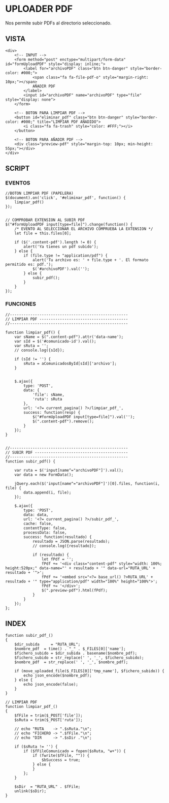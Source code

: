 # UPLOADER PDF

Nos permite subir PDFs al directorio seleccionado.

## VISTA

    <div>
        <!-- INPUT -->
        <form method="post" enctype="multipart/form-data" id="formUploadPDF" style="display: inline;">
            <label for="archivoPDF" class="btn btn-danger" style="border-color: #000;">
                <span class="fa fa-file-pdf-o" style="margin-right: 10px;"></span>
                AÑADIR PDF
            </label>
            <input id="archivoPDF" name="archivoPDF" type="file" style="display: none">
        </form>

        <!-- BOTON PARA LIMPIAR PDF -->
        <button id="eliminar_pdf" class="btn btn-danger" style="border-color: #000;" title="LIMPIAR PDF AÑADIDO">
            <i class="fa fa-trash" style="color: #FFF;"></i>
        </button>

        <!-- BOTON PARA AÑADIR PDF -->
        <div class="preview-pdf" style="margin-top: 10px; min-height: 55px;"></div>
    </div>

## SCRIPT

### EVENTOS

    //BOTON LIMPIAR PDF (PAPELERA)
    $(document).on('click', '#eliminar_pdf', function() {
        limpiar_pdf()
    });


    // COMPROBAR EXTENSION AL SUBIR PDF
    $("#formUploadPDF input[type=file]").change(function() {
        /* EVENTO AL SELECCIONAR EL ARCHIVO COMPRUEBA LA EXTENSION */
        let file = this.files[0];

        if ($('.content-pdf').length != 0) {
            alert('Ya tienes un pdf subido');
        } else {
            if (file.type != "application/pdf") {
                alert('Tu archivo es: ' + file.type + '. El formato permitido es: pdf.');
                $('#archivoPDF').val('');
            } else {
                subir_pdf();
            }
        }
    });

### FUNCIONES

    //----------------------------------------------------
    // LIMPIAR PDF ---------------------------------------
    //----------------------------------------------------

    function limpiar_pdf() {
        var sName = $(".content-pdf").attr('data-name');
        var sId = $('#comunicado-id').val();
        var sRuta = '';
        // console.log({sId});

        if (sId != '') {
            sRuta = aComunicadosById[sId]['archivo'];
        }


        $.ajax({
            type: 'POST',
            data: {
                'file': sName,
                'ruta': sRuta
            },
            url: '<?= current_pagina() ?>/limpiar_pdf_',
            success: function(resp) {
                $("#formUploadPDF input[type=file]").val('');
                $(".content-pdf").remove();
            }
        });
    }


    //----------------------------------------------------
    // SUBIR PDF -----------------------------------------
    //----------------------------------------------------
    function subir_pdf() {

        var ruta = $('input[name^="archivoPDF"]').val();
        var data = new FormData();

        jQuery.each($('input[name^="archivoPDF"]')[0].files, function(i, file) {
            data.append(i, file);
        });

        $.ajax({
            type: 'POST',
            data: data,
            url: '<?= current_pagina() ?>/subir_pdf_',
            cache: false,
            contentType: false,
            processData: false,
            success: function(resultado) {
                resultado = JSON.parse(resultado);
                // console.log({resultado});

                if (resultado) {
                    let fPdf = '';
                    fPdf += '<div class="content-pdf" style="width: 100%; height:520px;" data-name="' + resultado + '" data-url="RUTA_URL' + resultado + '">';
                    fPdf += '<embed src="<?= base_url() ?>RUTA_URL' + resultado + '" type="application/pdf" width="100%" height="100%">';
                    fPdf += '</div>';
                    $(".preview-pdf").html(fPdf);
                }
            }
        });
    };

## INDEX

    function subir_pdf_()
    {
        $dir_subida     = "RUTA_URL";
        $nombre_pdf  = time() . "_" . $_FILES[0]['name'];
        $fichero_subido = $dir_subida . basename($nombre_pdf);
        $fichero_subido = str_replace(' ', '_', $fichero_subido);
        $nombre_pdf  = str_replace(' ', '_', $nombre_pdf);

        if (move_uploaded_file($_FILES[0]['tmp_name'], $fichero_subido)) {
            echo json_encode($nombre_pdf);
        } else {
            echo json_encode(false);
        }
    }

    // LIMPIAR PDF
    function limpiar_pdf_()
    {
        $fFile = trim($_POST['file']);
        $sRuta = trim($_POST['ruta']);

        // echo "RUTA    -> ".$sRuta."\n";
        // echo "FICHERO -> ".$fFile."\n";
        // echo "DIR     -> ".$sDir ."\n";

        if ($sRuta != '') {
            if ($fFileComunicado = fopen($sRuta, "w+")) {
                if (fwrite($fFile, "")) {
                    $bSuccess = true;
                } else {
                }
            };
        }

        $sDir  = "RUTA_URL" . $fFile;
        unlink($sDir);
    }